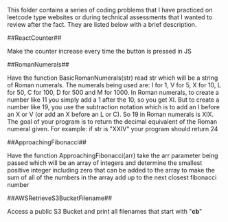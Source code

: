 This folder contains a series of coding problems that I have practiced on leetcode type websites or during technical assessments that I wanted to review after the fact. They are listed below with a brief description.

##ReactCounter##

Make the counter increase every time the button is pressed in JS

##RomanNumerals##

Have the function BasicRomanNumerals(str) read str which will be a string of Roman numerals. The numerals being used are: I for 1, V for 5, X for 10, L for 50, C for 100, D for 500 and M for 1000. In Roman numerals, to create a number like 11 you simply add a 1 after the 10, so you get XI. But to create a number like 19, you use the subtraction notation which is to add an I before an X or V (or add an X before an L or C). So 19 in Roman numerals is XIX. The goal of your program is to return the decimal equivalent of the Roman numeral given. For example: if str is "XXIV" your program should return 24

##ApproachingFibonacci##

Have the function ApproachingFibonacci(arr) take the arr parameter being passed which will be an array of integers and determine the smallest positive integer including zero that can be added to the array to make the sum of all of the numbers in the array add up to the next closest fibonacci number

##AWSRetrieveS3BucketFilename##

Access a public S3 Bucket and print all filenames that start with "__cb__"
